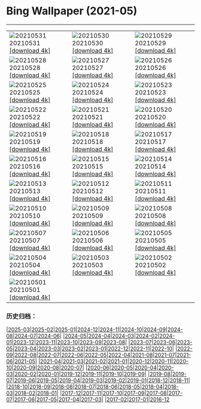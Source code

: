 # Bing Wallpaper (2021-05)
**************

<table><tr><td><img class="wallpaper" src="https://www.bing.com/th?id=OHR.PoetrysCave_ZH-CN3196193909_1920x1080.jpg" alt="20210531"> 20210531 <a href="https://www.bing.com/th?id=OHR.PoetrysCave_ZH-CN3196193909_UHD.jpg">[download 4k]</a></td><td><img class="wallpaper" src="https://www.bing.com/th?id=OHR.PoellatWasserfall_ZH-CN3028716235_1920x1080.jpg" alt="20210530"> 20210530 <a href="https://www.bing.com/th?id=OHR.PoellatWasserfall_ZH-CN3028716235_UHD.jpg">[download 4k]</a></td><td><img class="wallpaper" src="https://www.bing.com/th?id=OHR.SeaDog_ZH-CN2900177328_1920x1080.jpg" alt="20210529"> 20210529 <a href="https://www.bing.com/th?id=OHR.SeaDog_ZH-CN2900177328_UHD.jpg">[download 4k]</a></td></tr><tr><td><img class="wallpaper" src="https://www.bing.com/th?id=OHR.RedAlley_ZH-CN2795378972_1920x1080.jpg" alt="20210528"> 20210528 <a href="https://www.bing.com/th?id=OHR.RedAlley_ZH-CN2795378972_UHD.jpg">[download 4k]</a></td><td><img class="wallpaper" src="https://www.bing.com/th?id=OHR.CowbirdsEgg_ZH-CN2642512087_1920x1080.jpg" alt="20210527"> 20210527 <a href="https://www.bing.com/th?id=OHR.CowbirdsEgg_ZH-CN2642512087_UHD.jpg">[download 4k]</a></td><td><img class="wallpaper" src="https://www.bing.com/th?id=OHR.VarandhaGhat_ZH-CN1268827595_1920x1080.jpg" alt="20210526"> 20210526 <a href="https://www.bing.com/th?id=OHR.VarandhaGhat_ZH-CN1268827595_UHD.jpg">[download 4k]</a></td></tr><tr><td><img class="wallpaper" src="https://www.bing.com/th?id=OHR.TearDropEclipse_ZH-CN2282761840_1920x1080.jpg" alt="20210525"> 20210525 <a href="https://www.bing.com/th?id=OHR.TearDropEclipse_ZH-CN2282761840_UHD.jpg">[download 4k]</a></td><td><img class="wallpaper" src="https://www.bing.com/th?id=OHR.TowelDay_ZH-CN2107057381_1920x1080.jpg" alt="20210524"> 20210524 <a href="https://www.bing.com/th?id=OHR.TowelDay_ZH-CN2107057381_UHD.jpg">[download 4k]</a></td><td><img class="wallpaper" src="https://www.bing.com/th?id=OHR.AarhusInfinite_ZH-CN1981168082_1920x1080.jpg" alt="20210523"> 20210523 <a href="https://www.bing.com/th?id=OHR.AarhusInfinite_ZH-CN1981168082_UHD.jpg">[download 4k]</a></td></tr><tr><td><img class="wallpaper" src="https://www.bing.com/th?id=OHR.RoseRoom_ZH-CN1841119971_1920x1080.jpg" alt="20210522"> 20210522 <a href="https://www.bing.com/th?id=OHR.RoseRoom_ZH-CN1841119971_UHD.jpg">[download 4k]</a></td><td><img class="wallpaper" src="https://www.bing.com/th?id=OHR.CapeofTossa_ZH-CN1743321499_1920x1080.jpg" alt="20210521"> 20210521 <a href="https://www.bing.com/th?id=OHR.CapeofTossa_ZH-CN1743321499_UHD.jpg">[download 4k]</a></td><td><img class="wallpaper" src="https://www.bing.com/th?id=OHR.WhoopingCranes_ZH-CN1637048842_1920x1080.jpg" alt="20210520"> 20210520 <a href="https://www.bing.com/th?id=OHR.WhoopingCranes_ZH-CN1637048842_UHD.jpg">[download 4k]</a></td></tr><tr><td><img class="wallpaper" src="https://www.bing.com/th?id=OHR.ButtermereSunset_ZH-CN9706111376_1920x1080.jpg" alt="20210519"> 20210519 <a href="https://www.bing.com/th?id=OHR.ButtermereSunset_ZH-CN9706111376_UHD.jpg">[download 4k]</a></td><td><img class="wallpaper" src="https://www.bing.com/th?id=OHR.RoanRhododendron_ZH-CN6519978283_1920x1080.jpg" alt="20210518"> 20210518 <a href="https://www.bing.com/th?id=OHR.RoanRhododendron_ZH-CN6519978283_UHD.jpg">[download 4k]</a></td><td><img class="wallpaper" src="https://www.bing.com/th?id=OHR.GreatHornbill_ZH-CN9550236034_1920x1080.jpg" alt="20210517"> 20210517 <a href="https://www.bing.com/th?id=OHR.GreatHornbill_ZH-CN9550236034_UHD.jpg">[download 4k]</a></td></tr><tr><td><img class="wallpaper" src="https://www.bing.com/th?id=OHR.Alesund_ZH-CN9437421934_1920x1080.jpg" alt="20210516"> 20210516 <a href="https://www.bing.com/th?id=OHR.Alesund_ZH-CN9437421934_UHD.jpg">[download 4k]</a></td><td><img class="wallpaper" src="https://www.bing.com/th?id=OHR.Guatape_ZH-CN9344556154_1920x1080.jpg" alt="20210515"> 20210515 <a href="https://www.bing.com/th?id=OHR.Guatape_ZH-CN9344556154_UHD.jpg">[download 4k]</a></td><td><img class="wallpaper" src="https://www.bing.com/th?id=OHR.ParanalStars_ZH-CN9247250519_1920x1080.jpg" alt="20210514"> 20210514 <a href="https://www.bing.com/th?id=OHR.ParanalStars_ZH-CN9247250519_UHD.jpg">[download 4k]</a></td></tr><tr><td><img class="wallpaper" src="https://www.bing.com/th?id=OHR.AltaFloresta_ZH-CN9153671055_1920x1080.jpg" alt="20210513"> 20210513 <a href="https://www.bing.com/th?id=OHR.AltaFloresta_ZH-CN9153671055_UHD.jpg">[download 4k]</a></td><td><img class="wallpaper" src="https://www.bing.com/th?id=OHR.ShikisaiBiei_ZH-CN9063139813_1920x1080.jpg" alt="20210512"> 20210512 <a href="https://www.bing.com/th?id=OHR.ShikisaiBiei_ZH-CN9063139813_UHD.jpg">[download 4k]</a></td><td><img class="wallpaper" src="https://www.bing.com/th?id=OHR.LimerickDay_ZH-CN8991034176_1920x1080.jpg" alt="20210511"> 20210511 <a href="https://www.bing.com/th?id=OHR.LimerickDay_ZH-CN8991034176_UHD.jpg">[download 4k]</a></td></tr><tr><td><img class="wallpaper" src="https://www.bing.com/th?id=OHR.GrinnellGlacier_ZH-CN8835275566_1920x1080.jpg" alt="20210510"> 20210510 <a href="https://www.bing.com/th?id=OHR.GrinnellGlacier_ZH-CN8835275566_UHD.jpg">[download 4k]</a></td><td><img class="wallpaper" src="https://www.bing.com/th?id=OHR.TulpenMiesbach_ZH-CN8593652929_1920x1080.jpg" alt="20210509"> 20210509 <a href="https://www.bing.com/th?id=OHR.TulpenMiesbach_ZH-CN8593652929_UHD.jpg">[download 4k]</a></td><td><img class="wallpaper" src="https://www.bing.com/th?id=OHR.OtterMom_ZH-CN8463720387_1920x1080.jpg" alt="20210508"> 20210508 <a href="https://www.bing.com/th?id=OHR.OtterMom_ZH-CN8463720387_UHD.jpg">[download 4k]</a></td></tr><tr><td><img class="wallpaper" src="https://www.bing.com/th?id=OHR.LimosaLimosa_ZH-CN8008396927_1920x1080.jpg" alt="20210507"> 20210507 <a href="https://www.bing.com/th?id=OHR.LimosaLimosa_ZH-CN8008396927_UHD.jpg">[download 4k]</a></td><td><img class="wallpaper" src="https://www.bing.com/th?id=OHR.MaineWetland_ZH-CN7884780461_1920x1080.jpg" alt="20210506"> 20210506 <a href="https://www.bing.com/th?id=OHR.MaineWetland_ZH-CN7884780461_UHD.jpg">[download 4k]</a></td><td><img class="wallpaper" src="https://www.bing.com/th?id=OHR.ThosegharWaterfalls_ZH-CN9371597122_1920x1080.jpg" alt="20210505"> 20210505 <a href="https://www.bing.com/th?id=OHR.ThosegharWaterfalls_ZH-CN9371597122_UHD.jpg">[download 4k]</a></td></tr><tr><td><img class="wallpaper" src="https://www.bing.com/th?id=OHR.Cholula_ZH-CN9284459784_1920x1080.jpg" alt="20210504"> 20210504 <a href="https://www.bing.com/th?id=OHR.Cholula_ZH-CN9284459784_UHD.jpg">[download 4k]</a></td><td><img class="wallpaper" src="https://www.bing.com/th?id=OHR.StarWarsSeal_ZH-CN9173208926_1920x1080.jpg" alt="20210503"> 20210503 <a href="https://www.bing.com/th?id=OHR.StarWarsSeal_ZH-CN9173208926_UHD.jpg">[download 4k]</a></td><td><img class="wallpaper" src="https://www.bing.com/th?id=OHR.InselMainauAerial_ZH-CN9105248103_1920x1080.jpg" alt="20210502"> 20210502 <a href="https://www.bing.com/th?id=OHR.InselMainauAerial_ZH-CN9105248103_UHD.jpg">[download 4k]</a></td></tr><tr><td><img class="wallpaper" src="https://www.bing.com/th?id=OHR.LaughingZebras_ZH-CN9034706837_1920x1080.jpg" alt="20210501"> 20210501 <a href="https://www.bing.com/th?id=OHR.LaughingZebras_ZH-CN9034706837_UHD.jpg">[download 4k]</a></td><td></td><td></td></tr></table>

### 历史归档：

|[2025-03](/../2025-03/2025-03.md)|[2025-02](/../2025-02/2025-02.md)|[2025-01](/../2025-01/2025-01.md)|[2024-12](/../2024-12/2024-12.md)|[2024-11](/../2024-11/2024-11.md)|[2024-10](/../2024-10/2024-10.md)|[2024-09](/../2024-09/2024-09.md)|[2024-08](/../2024-08/2024-08.md)|[2024-07](/../2024-07/2024-07.md)|[2024-06](/../2024-06/2024-06.md)|
|[2024-05](/../2024-05/2024-05.md)|[2024-04](/../2024-04/2024-04.md)|[2024-03](/../2024-03/2024-03.md)|[2024-02](/../2024-02/2024-02.md)|[2024-01](/../2024-01/2024-01.md)|[2023-12](/../2023-12/2023-12.md)|[2023-11](/../2023-11/2023-11.md)|[2023-10](/../2023-10/2023-10.md)|[2023-09](/../2023-09/2023-09.md)|[2023-08](/../2023-08/2023-08.md)|
|[2023-07](/../2023-07/2023-07.md)|[2023-06](/../2023-06/2023-06.md)|[2023-05](/../2023-05/2023-05.md)|[2023-04](/../2023-04/2023-04.md)|[2023-03](/../2023-03/2023-03.md)|[2023-02](/../2023-02/2023-02.md)|[2023-01](/../2023-01/2023-01.md)|[2022-12](/../2022-12/2022-12.md)|[2022-11](/../2022-11/2022-11.md)|[2022-10](/../2022-10/2022-10.md)|
|[2022-09](/../2022-09/2022-09.md)|[2022-08](/../2022-08/2022-08.md)|[2022-07](/../2022-07/2022-07.md)|[2022-06](/../2022-06/2022-06.md)|[2022-05](/../2022-05/2022-05.md)|[2022-04](/../2022-04/2022-04.md)|[2021-08](/../2021-08/2021-08.md)|[2021-07](/../2021-07/2021-07.md)|[2021-06](/../2021-06/2021-06.md)|[2021-05](/2021-05.md)|
|[2021-04](/../2021-04/2021-04.md)|[2021-03](/../2021-03/2021-03.md)|[2021-02](/../2021-02/2021-02.md)|[2021-01](/../2021-01/2021-01.md)|[2020-12](/../2020-12/2020-12.md)|[2020-11](/../2020-11/2020-11.md)|[2020-10](/../2020-10/2020-10.md)|[2020-09](/../2020-09/2020-09.md)|[2020-08](/../2020-08/2020-08.md)|[2020-07](/../2020-07/2020-07.md)|
|[2020-06](/../2020-06/2020-06.md)|[2020-05](/../2020-05/2020-05.md)|[2020-04](/../2020-04/2020-04.md)|[2020-03](/../2020-03/2020-03.md)|[2020-02](/../2020-02/2020-02.md)|[2020-01](/../2020-01/2020-01.md)|[2019-12](/../2019-12/2019-12.md)|[2019-11](/../2019-11/2019-11.md)|[2019-10](/../2019-10/2019-10.md)|[2019-09](/../2019-09/2019-09.md)|
|[2019-08](/../2019-08/2019-08.md)|[2019-07](/../2019-07/2019-07.md)|[2019-06](/../2019-06/2019-06.md)|[2019-05](/../2019-05/2019-05.md)|[2019-04](/../2019-04/2019-04.md)|[2019-03](/../2019-03/2019-03.md)|[2019-02](/../2019-02/2019-02.md)|[2019-01](/../2019-01/2019-01.md)|[2018-12](/../2018-12/2018-12.md)|[2018-11](/../2018-11/2018-11.md)|
|[2018-10](/../2018-10/2018-10.md)|[2018-09](/../2018-09/2018-09.md)|[2018-08](/../2018-08/2018-08.md)|[2018-07](/../2018-07/2018-07.md)|[2018-06](/../2018-06/2018-06.md)|[2018-05](/../2018-05/2018-05.md)|[2018-04](/../2018-04/2018-04.md)|[2018-03](/../2018-03/2018-03.md)|[2018-02](/../2018-02/2018-02.md)|[2018-01](/../2018-01/2018-01.md)|
|[2017-12](/../2017-12/2017-12.md)|[2017-11](/../2017-11/2017-11.md)|[2017-10](/../2017-10/2017-10.md)|[2017-09](/../2017-09/2017-09.md)|[2017-08](/../2017-08/2017-08.md)|[2017-07](/../2017-07/2017-07.md)|[2017-06](/../2017-06/2017-06.md)|[2017-05](/../2017-05/2017-05.md)|[2017-04](/../2017-04/2017-04.md)|[2017-03](/../2017-03/2017-03.md)|
|[2017-02](/../2017-02/2017-02.md)|[2017-01](/../2017-01/2017-01.md)|[2016-12](/../2016-12/2016-12.md)